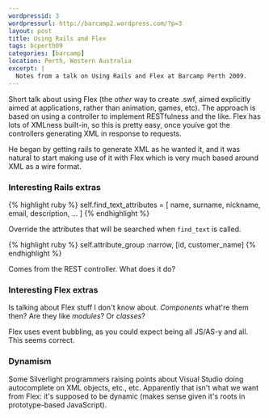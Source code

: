 ```yaml
--- 
wordpressid: 3
wordpressurl: http://barcamp2.wordpress.com/?p=3
layout: post
title: Using Rails and Flex
tags: bcperth09
categories: [barcamp]
location: Perth, Western Australia
excerpt: |
  Notes from a talk on Using Rails and Flex at Barcamp Perth 2009.
---
```


Short talk about using Flex (the *other* way to create .swf, aimed explicitly
aimed at applications, rather than animation, games, etc). The approach is
based on using a controller to implement RESTfulness and the like. Flex has
lots of XMLness built-in, so this is pretty easy, once youíve got the
controllers generating XML in response to requests.

He began by getting rails to generate XML as he wanted it, and it was natural
to start making use of it with Flex which is very much based around XML as a
wire format.

### Interesting Rails extras

{% highlight ruby %}
self.find_text_attributes = [ name, surname, nickname, email, description, ... ]
{% endhighlight %}

Override the attributes that will be searched when `find_text` is called.

{% highlight ruby %}
self.attribute_group :narrow, [id, customer_name]
{% endhighlight %}

Comes from the REST controller. What does it do?

### Interesting Flex extras

Is talking about Flex stuff I don't know about. *Components* what're them
then? Are they like *modules*? Or *classes*?

Flex uses event bubbling, as you could expect being all JS/AS-y and all. This
seems correct.

### Dynamism

Some Silverlight programmers raising points about Visual Studio doing
autocomplete on XML objects, etc., etc. Apparently that isn't what we want
from Flex: it's supposed to be dynamic (makes sense given it's roots in
prototype-based JavaScript).
